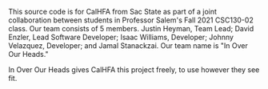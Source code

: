 This source code is for CalHFA from Sac State as part of a joint collaboration between students in Professor Salem's Fall 2021 CSC130-02 class.
Our team consists of 5 members. Justin Heyman, Team Lead; David Enzler, Lead Software Developer; Isaac Williams, Developer; Johnny Velazquez, Developer; and Jamal Stanackzai. Our team name is "In Over Our Heads." 

In Over Our Heads gives CalHFA this project freely, to use however they see fit.



